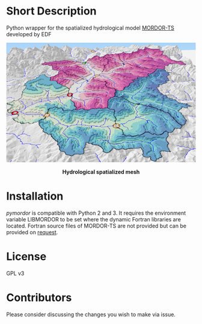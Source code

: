 # Short Description
Python wrapper for the spatialized hydrological model [MORDOR-TS](https://doi.org/10.1016/j.jhydrol.2017.07.037) developed by EDF 

<p align="center">
  <img src="./doc/bv.png" width="600"/>
</p>
<p align="center">
   <b>Hydrological spatialized mesh</b> 
</p>

# Installation
_pymordor_ is compatible with Python 2 and 3. It requires the environment variable LIBMORDOR to be set where the dynamic Fortran libraries are located. Fortran source files of MORDOR-TS are not provided but can be provided on [request](mailto:fabrice.zaoui@edf.fr).

# License
GPL v3

# Contributors
Please consider discussing the changes you wish to make via issue.
